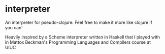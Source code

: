 # interpreter

An interpreter for pseudo-clojure. Feel free to make it more like clojure if you can!

Heavily inspired by a Scheme interpreter written in Haskell that I played with
in Mattox Beckman's Programming Languages and Compilers course at UIUC
